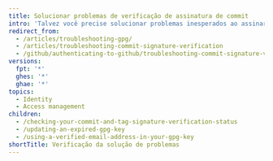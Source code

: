 ```yaml
---
title: Solucionar problemas de verificação de assinatura de commit
intro: 'Talvez você precise solucionar problemas inesperados ao assinar commits localmente para verificação no {% data variables.product.product_name %}.'
redirect_from:
  - /articles/troubleshooting-gpg/
  - /articles/troubleshooting-commit-signature-verification
  - /github/authenticating-to-github/troubleshooting-commit-signature-verification/
versions:
  fpt: '*'
  ghes: '*'
  ghae: '*'
topics:
  - Identity
  - Access management
children:
  - /checking-your-commit-and-tag-signature-verification-status
  - /updating-an-expired-gpg-key
  - /using-a-verified-email-address-in-your-gpg-key
shortTitle: Verificação da solução de problemas
---
```


